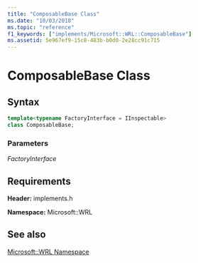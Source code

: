 ```yaml
---
title: "ComposableBase Class"
ms.date: "10/03/2018"
ms.topic: "reference"
f1_keywords: ["implements/Microsoft::WRL::ComposableBase"]
ms.assetid: 5e967ef9-15c8-483b-b0d0-2e28cc91c715
---
```

# ComposableBase Class

## Syntax

```cpp
template<typename FactoryInterface = IInspectable>
class ComposableBase;
```

### Parameters

*FactoryInterface*

## Requirements

**Header:** implements.h

**Namespace:** Microsoft::WRL

## See also

[Microsoft::WRL Namespace](microsoft-wrl-namespace.md)

